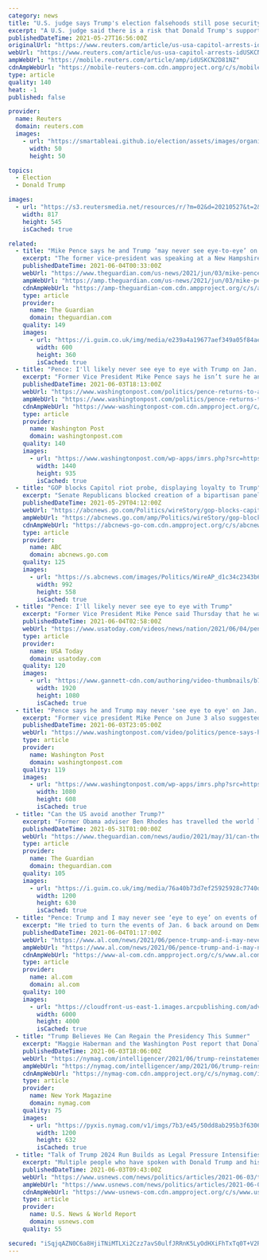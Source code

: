 ```yaml
---
category: news
title: "U.S. judge says Trump's election falsehoods still pose security risk"
excerpt: "A U.S. judge said there is a risk that Donald Trump's supporters could still carry out attacks similar to the deadly Jan. 6 assault on the U.S. Capitol, noting the former president's \"near-daily fulminations\" about his election loss have not subsided."
publishedDateTime: 2021-05-27T16:56:00Z
originalUrl: "https://www.reuters.com/article/us-usa-capitol-arrests-idUSKCN2D81NZ"
webUrl: "https://www.reuters.com/article/us-usa-capitol-arrests-idUSKCN2D81NZ"
ampWebUrl: "https://mobile.reuters.com/article/amp/idUSKCN2D81NZ"
cdnAmpWebUrl: "https://mobile-reuters-com.cdn.ampproject.org/c/s/mobile.reuters.com/article/amp/idUSKCN2D81NZ"
type: article
quality: 140
heat: -1
published: false

provider:
  name: Reuters
  domain: reuters.com
  images:
    - url: "https://smartableai.github.io/election/assets/images/organizations/reuters.com-50x50.jpg"
      width: 50
      height: 50

topics:
  - Election
  - Donald Trump

images:
  - url: "https://s3.reutersmedia.net/resources/r/?m=02&d=20210527&t=2&i=1563618128&w=&fh=545px&fw=&ll=&pl=&sq=&r=LYNXNPEH4Q0UP"
    width: 817
    height: 545
    isCached: true

related:
  - title: "Mike Pence says he and Trump ‘may never see eye-to-eye’ on Capitol attack"
    excerpt: "The former vice-president was speaking at a New Hampshire Republican dinner as he considers his own 2024 White House run"
    publishedDateTime: 2021-06-04T00:33:00Z
    webUrl: "https://www.theguardian.com/us-news/2021/jun/03/mike-pence-donald-trump-us-capitol-attacks"
    ampWebUrl: "https://amp.theguardian.com/us-news/2021/jun/03/mike-pence-donald-trump-us-capitol-attacks"
    cdnAmpWebUrl: "https://amp-theguardian-com.cdn.ampproject.org/c/s/amp.theguardian.com/us-news/2021/jun/03/mike-pence-donald-trump-us-capitol-attacks"
    type: article
    provider:
      name: The Guardian
      domain: theguardian.com
    quality: 149
    images:
      - url: "https://i.guim.co.uk/img/media/e239a4a19677aef349a05f84aee1c1fed4cbc0b2/0_40_4920_2952/master/4920.jpg?width=300&quality=45&auto=format&fit=max&dpr=2&s=d5b7fa7d2fd19193294dd78e3bb5302d"
        width: 600
        height: 360
        isCached: true
  - title: "Pence: I'll likely never see eye to eye with Trump on Jan. 6"
    excerpt: "Former Vice President Mike Pence says he isn’t sure he and former President Donald Trump would ever see “eye to eye” over what happened on Jan_ 6 but that he would “always be proud of what we accomplished for the American people over the last four years."
    publishedDateTime: 2021-06-03T18:13:00Z
    webUrl: "https://www.washingtonpost.com/politics/pence-returns-to-another-key-early-presidential-voting-state/2021/06/03/d167ddd0-c475-11eb-89a4-b7ae22aa193e_story.html"
    ampWebUrl: "https://www.washingtonpost.com/politics/pence-returns-to-another-key-early-presidential-voting-state/2021/06/03/d167ddd0-c475-11eb-89a4-b7ae22aa193e_story.html?outputType=amp"
    cdnAmpWebUrl: "https://www-washingtonpost-com.cdn.ampproject.org/c/s/www.washingtonpost.com/politics/pence-returns-to-another-key-early-presidential-voting-state/2021/06/03/d167ddd0-c475-11eb-89a4-b7ae22aa193e_story.html?outputType=amp"
    type: article
    provider:
      name: Washington Post
      domain: washingtonpost.com
    quality: 140
    images:
      - url: "https://www.washingtonpost.com/wp-apps/imrs.php?src=https://arc-anglerfish-washpost-prod-washpost.s3.amazonaws.com/public/XDW32TGEYUI6XCNEW6XCFKQZHY.jpg&w=1440"
        width: 1440
        height: 935
        isCached: true
  - title: "GOP blocks Capitol riot probe, displaying loyalty to Trump"
    excerpt: "Senate Republicans blocked creation of a bipartisan panel to investigate the deadly Jan. 6 attack on the Capitol, displaying continuing party loyalty to former President Donald Trump and firm determination to shift the political focus away from the violent insurrection by his GOP supporters."
    publishedDateTime: 2021-05-29T04:12:00Z
    webUrl: "https://abcnews.go.com/Politics/wireStory/gop-blocks-capitol-riot-probe-displaying-loyalty-trump-77975496"
    ampWebUrl: "https://abcnews.go.com/amp/Politics/wireStory/gop-blocks-capitol-riot-probe-displaying-loyalty-trump-77975496"
    cdnAmpWebUrl: "https://abcnews-go-com.cdn.ampproject.org/c/s/abcnews.go.com/amp/Politics/wireStory/gop-blocks-capitol-riot-probe-displaying-loyalty-trump-77975496"
    type: article
    provider:
      name: ABC
      domain: abcnews.go.com
    quality: 125
    images:
      - url: "https://s.abcnews.com/images/Politics/WireAP_d1c34c2343b643788b26d972aca84131_16x9_992.jpg"
        width: 992
        height: 558
        isCached: true
  - title: "Pence: I'll likely never see eye to eye with Trump"
    excerpt: "Former Vice President Mike Pence said Thursday that he wasn’t sure that he and former President Donald Trump would ever see “eye to eye” over what happened on Jan. 6 at the U.S. Capitol (June 3)"
    publishedDateTime: 2021-06-04T02:58:00Z
    webUrl: "https://www.usatoday.com/videos/news/nation/2021/06/04/pence-ill-likely-never-see-eye-eye-trump/7538056002/"
    type: article
    provider:
      name: USA Today
      domain: usatoday.com
    quality: 120
    images:
      - url: "https://www.gannett-cdn.com/authoring/video-thumbnails/b7169c48-8b1f-4b05-a01c-e2ea6975e548_poster.jpg?quality=10"
        width: 1920
        height: 1080
        isCached: true
  - title: "Pence says he and Trump may never 'see eye to eye' on Jan. 6 insurrection"
    excerpt: "Former vice president Mike Pence on June 3 also suggested Democrats and the media are trying to use the Jan. 6 insurrection to divide the GOP."
    publishedDateTime: 2021-06-03T23:05:00Z
    webUrl: "https://www.washingtonpost.com/video/politics/pence-says-he-and-trump-may-never-see-eye-to-eye-on-jan-6-insurrection/2021/06/03/003c6a81-46b8-4b47-be65-af27bd702da2_video.html"
    type: article
    provider:
      name: Washington Post
      domain: washingtonpost.com
    quality: 119
    images:
      - url: "https://www.washingtonpost.com/wp-apps/imrs.php?src=https://d1i4t8bqe7zgj6.cloudfront.net/06-04-2021/t_31ca26edaaa84d7389b3a2fb4a6c3cf1_name_pence_scaled.jpg&w=1080"
        width: 1080
        height: 608
        isCached: true
  - title: "Can the US avoid another Trump?"
    excerpt: "Former Obama adviser Ben Rhodes has travelled the world looking for clues to how the US came to elect Donald Trump and he found parallels everywhere. But is there a way of stopping it from happening again?"
    publishedDateTime: 2021-05-31T01:00:00Z
    webUrl: "https://www.theguardian.com/news/audio/2021/may/31/can-the-us-avoid-another-trump-podcast"
    type: article
    provider:
      name: The Guardian
      domain: theguardian.com
    quality: 105
    images:
      - url: "https://i.guim.co.uk/img/media/76a40b73d7ef25925928c7740d3f555ccdd2b0fa/0_133_4000_2400/master/4000.jpg?width=1200&height=630&quality=85&auto=format&fit=crop&overlay-align=bottom%2Cleft&overlay-width=100p&overlay-base64=L2ltZy9zdGF0aWMvb3ZlcmxheXMvdGctZGVmYXVsdC5wbmc&enable=upscale&s=4ab622bdaac0dc5d28e44d8d984d982b"
        width: 1200
        height: 630
        isCached: true
  - title: "Pence: Trump and I may never see ‘eye to eye’ on events of Jan. 6"
    excerpt: "He tried to turn the events of Jan. 6 back around on Democrats, saying they wanted to keep the insurrection in the news to divert attention from Biden’s liberal agenda."
    publishedDateTime: 2021-06-04T01:17:00Z
    webUrl: "https://www.al.com/news/2021/06/pence-trump-and-i-may-never-see-eye-to-eye-on-events-of-jan-6.html"
    ampWebUrl: "https://www.al.com/news/2021/06/pence-trump-and-i-may-never-see-eye-to-eye-on-events-of-jan-6.html?outputType=amp"
    cdnAmpWebUrl: "https://www-al-com.cdn.ampproject.org/c/s/www.al.com/news/2021/06/pence-trump-and-i-may-never-see-eye-to-eye-on-events-of-jan-6.html?outputType=amp"
    type: article
    provider:
      name: al.com
      domain: al.com
    quality: 100
    images:
      - url: "https://cloudfront-us-east-1.images.arcpublishing.com/advancelocal/27W55IB5HVGJVDK5QFVCO7YXDY.jpg"
        width: 6000
        height: 4000
        isCached: true
  - title: "Trump Believes He Can Regain the Presidency This Summer"
    excerpt: "Maggie Haberman and the Washington Post report that Donald Trump has been proclaiming to anybody who would listen that his return to power is imminent. Trump is obsessively following a so-called “audit” in Arizona,"
    publishedDateTime: 2021-06-03T18:06:00Z
    webUrl: "https://nymag.com/intelligencer/2021/06/trump-reinstatement-president-election-recount-audit-domino-insurrection-riot.html"
    ampWebUrl: "https://nymag.com/intelligencer/amp/2021/06/trump-reinstatement-president-election-recount-audit-domino-insurrection-riot.html"
    cdnAmpWebUrl: "https://nymag-com.cdn.ampproject.org/c/s/nymag.com/intelligencer/amp/2021/06/trump-reinstatement-president-election-recount-audit-domino-insurrection-riot.html"
    type: article
    provider:
      name: New York Magazine
      domain: nymag.com
    quality: 75
    images:
      - url: "https://pyxis.nymag.com/v1/imgs/7b3/e45/50dd8ab295b3f63063cddd01c4ab19d342-national-intereset-trump-2.1x.rsocial.w1200.jpg"
        width: 1200
        height: 632
        isCached: true
  - title: "Talk of Trump 2024 Run Builds as Legal Pressure Intensifies"
    excerpt: "Multiple people who have spoken with Donald Trump and his team in recent weeks say they sense a shift, with the former president increasingly acting and talking as though he plans to mount another White House bid."
    publishedDateTime: 2021-06-03T09:43:00Z
    webUrl: "https://www.usnews.com/news/politics/articles/2021-06-03/talk-of-trump-2024-run-builds-as-legal-pressure-intensifies"
    ampWebUrl: "https://www.usnews.com/news/politics/articles/2021-06-03/talk-of-trump-2024-run-builds-as-legal-pressure-intensifies?context=amp"
    cdnAmpWebUrl: "https://www-usnews-com.cdn.ampproject.org/c/s/www.usnews.com/news/politics/articles/2021-06-03/talk-of-trump-2024-run-builds-as-legal-pressure-intensifies?context=amp"
    type: article
    provider:
      name: U.S. News & World Report
      domain: usnews.com
    quality: 55

secured: "iSqjqAZN0C6a8HjiTNiMTLXi2Czz7avS0ulfJRRnK5LyOdHXiFhTxTq0T+V2Ro2W03f9i6gM58z3ULbOrpLY9n2vYQaJGXTT0QK78Ms2iQspJX5IBvvpcsE9G6nbAHRwyCi4Q7C+VKdWnAQRzuz/FnS2xcdXhfDwqrdX6pCno1NwiT1b7AX/+1kTaEV+ZKBBSKORt7z1vc4/tEQruvdYdASBoL8KbtLi4WT+6CYhaH8VsQ9pqpyyBVfzb/1MqGvv9nnEwoQ0/tst3NMExh6HACC6P/dQs7xLQdYp6QD0mhd9Tvlj049+5OWtqBCjGC2zRN4R5eYVgsVmrAVpuxBEpDH/DpnLUQZppJOjQsvrtx4=;HxrBAumzQQU1KttrARvM0A=="
---
```


